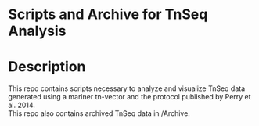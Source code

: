 # Scripts and Archive for TnSeq Analysis

# Description

This repo contains scripts necessary to analyze and visualize TnSeq data generated using a mariner tn-vector and the protocol published by Perry et al. 2014.  
This repo also contains archived TnSeq data in /Archive.
